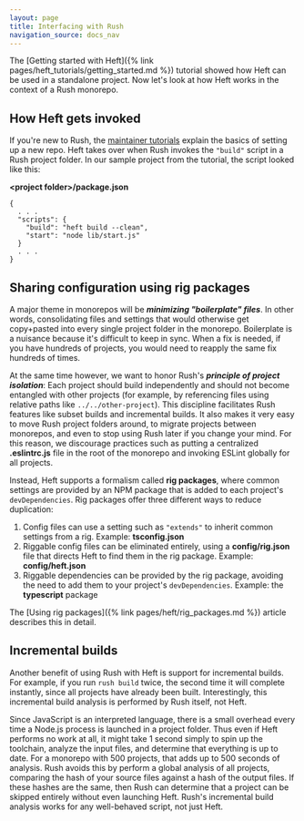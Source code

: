 ```yaml
---
layout: page
title: Interfacing with Rush
navigation_source: docs_nav
---
```


The [Getting started with Heft]({% link pages/heft_tutorials/getting_started.md %}) tutorial showed how Heft can be used in a standalone project.  Now let's look at how Heft works in the context of a  Rush monorepo.

## How Heft gets invoked

If you're new to Rush, the [maintainer tutorials](https://rushjs.io/pages/maintainer/setup_new_repo/) explain the basics of setting up a new repo.  Heft takes over when Rush invokes the `"build"` script in a Rush project folder.  In our sample project from the tutorial, the script looked like this:

**&lt;project folder&gt;/package.json**
```
{
  . . .
  "scripts": {
    "build": "heft build --clean",
    "start": "node lib/start.js"
  }
  . . .
}
```

## Sharing configuration using rig packages

A major theme in monorepos will be _**minimizing "boilerplate" files**_.  In other words, consolidating files and settings that would otherwise get copy+pasted into every single project folder in the monorepo.  Boilerplate is a nuisance because it's difficult to keep in sync.  When a fix is needed, if you have hundreds of projects, you would need to reapply the same fix hundreds of times.

At the same time however, we want to honor Rush's _**principle of project isolation**_:  Each project should build independently and should not become entangled with other projects (for example, by referencing files using relative paths like `../../other-project`).  This discipline facilitates Rush features like subset builds and incremental builds. It also makes it very easy to move Rush project folders around,  to migrate projects between monorepos, and even to stop using Rush later if you change your mind.  For this reason, we discourage practices such as putting a centralized **.eslintrc.js** file in the root of the monorepo and invoking ESLint globally for all projects.

Instead, Heft supports a formalism called **rig packages**, where common settings are provided by an NPM package that is added to each project's `devDependencies`.  Rig packages offer three different ways to reduce duplication:

1. Config files can use a setting such as `"extends"` to inherit common settings from a rig.  Example: **tsconfig.json**
2. Riggable config files can be eliminated entirely, using a **config/rig.json** file that directs Heft to find them in the rig package.  Example: **config/heft.json**
3. Riggable dependencies can be provided by the rig package, avoiding the need to add them to your project's `devDependencies`. Example: the **typescript** package

The [Using rig packages]({% link pages/heft/rig_packages.md %}) article describes this in detail.

## Incremental builds

Another benefit of using Rush with Heft is support for incremental builds.  For example, if you run `rush build` twice, the second time it will complete instantly, since all projects have already been built.  Interestingly, this incremental build analysis is performed by Rush itself, not Heft.

Since JavaScript is an interpreted language, there is a small overhead every time a Node.js process is launched in a project folder.  Thus even if Heft performs no work at all, it might take 1 second simply to spin up the toolchain, analyze the input files, and determine that everything is up to date.  For a monorepo with 500 projects, that adds up to 500 seconds of analysis.  Rush avoids this by perform a global analysis of all projects, comparing the hash of your source files against a hash of the output files.  If these hashes are the same, then Rush can determine that a project can be skipped entirely without even launching Heft.  Rush's incremental build analysis works for any well-behaved script, not just Heft.
